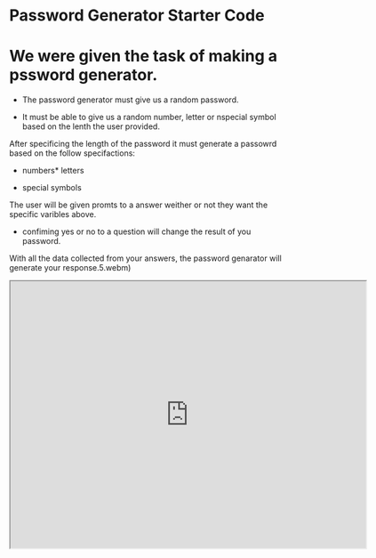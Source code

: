# Password Generator Starter Code

# We were given the task of making a pssword generator.

* The password generator must give us a random password.

* It must be able to give us a random number, letter or nspecial symbol based on the lenth the user provided.


 After specificing the length of the password it must generate a passowrd based on the follow specifactions: 

* numbers* letters

* special symbols


The user will be given promts to a answer weither or not they want the specific varibles above.

* confiming yes or no to a question will change the result of you password.

With all the data collected from your answers, the password genarator will generate your response.5.webm)


<iframe src="https://drive.google.com/file/d/1iOM0o1Sk-8x_KeG4GOrcumavI3wkeLt4/preview" width="640" height="480"></iframe>

